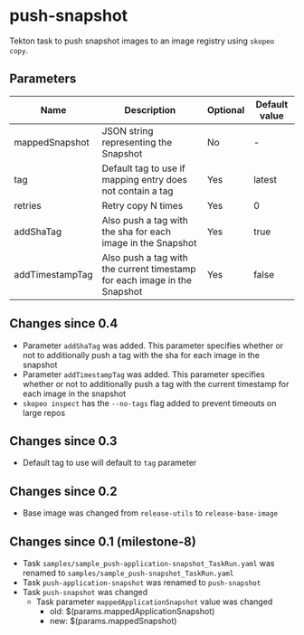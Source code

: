# push-snapshot

Tekton task to push snapshot images to an image registry using `skopeo copy`.

## Parameters

| Name            | Description                                                                                     | Optional | Default value |
|-----------------|-------------------------------------------------------------------------------------------------|----------|---------------|
| mappedSnapshot  | JSON string representing the Snapshot                                                           | No       | -             |
| tag             | Default tag to use if mapping entry does not contain a tag                                      | Yes      | latest        |
| retries         | Retry copy N times                                                                              | Yes      | 0             |
| addShaTag       | Also push a tag with the sha for each image in the Snapshot                                     | Yes      | true          |
| addTimestampTag | Also push a tag with the current timestamp for each image in the Snapshot                       | Yes      | false         |

## Changes since 0.4

* Parameter `addShaTag` was added. This parameter specifies whether or not to additionally push a tag with the
  sha for each image in the snapshot
* Parameter `addTimestampTag` was added. This parameter specifies whether or not to additionally push a tag with the
  current timestamp for each image in the snapshot
* `skopeo inspect` has the `--no-tags` flag added to prevent timeouts on large repos

## Changes since 0.3

* Default tag to use will default to `tag` parameter

## Changes since 0.2

* Base image was changed from `release-utils` to `release-base-image`

## Changes since 0.1 (milestone-8)

* Task `samples/sample_push-application-snapshot_TaskRun.yaml` was renamed to `samples/sample_push-snapshot_TaskRun.yaml`
* Task `push-application-snapshot` was renamed to `push-snapshot`
* Task `push-snapshot` was changed
  * Task parameter `mappedApplicationSnapshot` value was changed
    * old: $(params.mappedApplicationSnapshot)
    * new: $(params.mappedSnapshot)
